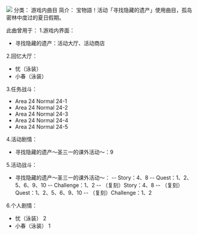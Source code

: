![](//static.kivo.wiki/images/music/cover/DDMdjwNp9FrW0fS7Rqx7czUPpqCxcNo7.png)
分类： 游戏内曲目
简介：
宝物語！活动「寻找隐藏的遗产」使用曲目，孤岛密林中度过的夏日假期。

此曲曾用于：
1.游戏内界面：
 - 寻找隐藏的遗产：活动大厅、活动商店

2.回忆大厅：
 - 忧（泳装）
 - 小春（泳装）

3.任务战斗：
 - Area 24 Normal 24-1
 - Area 24 Normal 24-2
 - Area 24 Normal 24-3
 - Area 24 Normal 24-4
 - Area 24 Normal 24-5

4.活动剧情：
 - 寻找隐藏的遗产～圣三一的课外活动～：9

5.活动战斗：
 - 寻找隐藏的遗产～圣三一的课外活动～：
 -- Story：4、8
  -- Quest：1、2、5、6、9、10
  -- Challenge：1、2
  -- （复刻）Story：4、8
  -- （复刻）Quest：1、2、5、6、9、10
  -- （复刻）Challenge：1、2

6.个人剧情：
 - 忧（泳装） 2
 - 小春（泳装） 1
